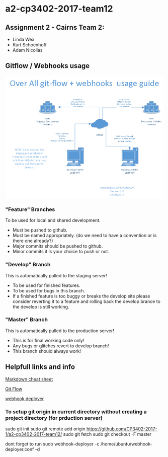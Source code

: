 # a2-cp3402-2017-team12 #

## Assignment 2 - Cairns Team 2: ##
* Linda Wex
* Kurt Schoenhoff
* Adam Nicollas

## Gitflow / Webhooks usage ##
![Gitflow and webhooks diagram](Gitflow-Webhooks-Diagram.png "Gitflow and webhooks diagram")

### "Feature" Branches ###
To be used for local and shared development.
* Must be pushed to github.
* Must be named appropriately. (do we need to have a convention or is there one already?)
* Major commits should be pushed to github.
* Minor commits it is your choice to push or not. 

### "Develop" Branch ###
This is automatically pulled to the staging server!
* To be used for finished features.
* To be used for bugs in this branch.
* If a finished feature is too buggy or breaks the develop site please consider reverting it to a feature and rolling back the develop brance to the develop is still working.

### "Master" Branch ###
This is automatically pulled to the production server!
* This is for final working code only!
* Any bugs or glitches revert to develop branch!
* This branch should always work!

## Helpfull links and info ##

[Markdown cheat sheet](https://github.com/adam-p/markdown-here/wiki/Markdown-Cheatsheet "Markdown Cheat Sheet")

[Git Flow](https://datasift.github.io/gitflow/IntroducingGitFlow.html "Git Flow ")


[webhook deployer](https://github.com/Camme/webhook-deployer)

### To setup git origin in current directory without creating a project directory (for prduction server) ###
sudo git init
sudo git remote add origin https://github.com/CP3402-2017-1/a2-cp3402-2017-team12/
sudo git fetch
sudo git checkout -F master 

dont forget to run sudo webhook-deployer -c /home/ubuntu/webhook-deployer.conf -d

